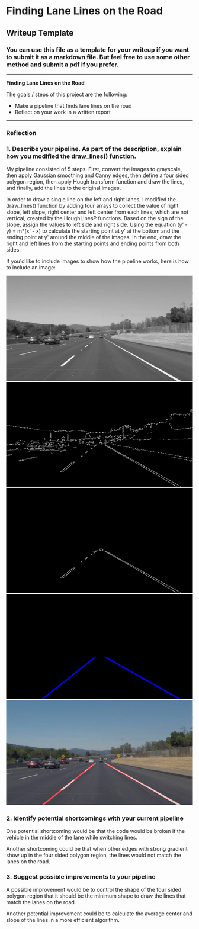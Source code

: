 # **Finding Lane Lines on the Road**

## Writeup Template

### You can use this file as a template for your writeup if you want to submit it as a markdown file. But feel free to use some other method and submit a pdf if you prefer.

---

**Finding Lane Lines on the Road**

The goals / steps of this project are the following:
* Make a pipeline that finds lane lines on the road
* Reflect on your work in a written report


[//]: # (Image References)

[image1]: ./test_images/output_gray_solidWhiteCurve.jpg "Grayscale"
[image2]: ./test_images/output_canny_solidWhiteCurve.jpg "Cannyedges"
[image3]: ./test_images/output_masked_solidWhiteCurve.jpg "Maskededges"
[image4]: ./test_images/output_lines_solidWhiteCurve.jpg "Drawedlines"
[image5]: ./test_images/output_solidWhiteCurve.jpg "Finaloutput"

---

### Reflection

### 1. Describe your pipeline. As part of the description, explain how you modified the draw_lines() function.

My pipeline consisted of 5 steps. First, convert the images to grayscale, then apply Gaussian smoothing and Canny edges, then define a four sided polygon region,  then apply Hough transform function and draw the lines, and finally, add the lines to the original images.

In order to draw a single line on the left and right lanes, I modified the draw_lines() function by adding four arrays to collect the value of right slope, left slope, right center and left center from each lines, which are not vertical, created by the HoughLinesP functions. Based on the sign of the slope, assign the values to left side and right side. Using the equation (y' - y) = m*(x' - x) to calculate the starting point at y' at the bottom and the ending point at y' around the middle of the images. In the end, draw the right and left lines from the starting points and ending points from both sides.

If you'd like to include images to show how the pipeline works, here is how to include an image:

![alt text][image1]
![alt text][image2]
![alt text][image3]
![alt text][image4]
![alt text][image5]


### 2. Identify potential shortcomings with your current pipeline


One potential shortcoming would be that the code would be broken if the vehicle in the middle of the lane while switching lines.

Another shortcoming could be that when other edges with strong gradient show up in the four sided polygon region, the lines would not match the lanes on the road.


### 3. Suggest possible improvements to your pipeline

A possible improvement would be to control the shape of the four sided polygon region that it should be the minimum shape to draw the lines that match the lanes on the road.

Another potential improvement could be to calculate the average center and slope of the lines in a more efficient algorithm.

